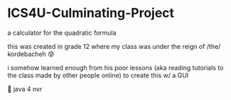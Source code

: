 # ICS4U-Culminating-Project
a calculator for the quadratic formula

this was created in grade 12 where my class was under the reign of /the/ kordebacheh :cold_sweat:

i somehow learned enough from his poor lessons (aka reading tutorials to the class made by other people online) to create this w/ a GUI

:key: java 4 nvr
